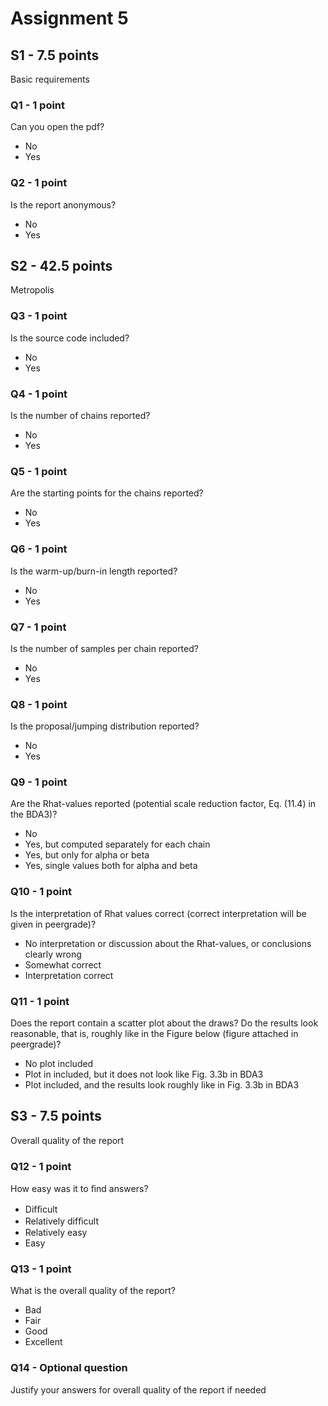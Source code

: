 # Assignment 5

## S1 - 7.5 points

Basic requirements

### Q1 - 1 point

Can you open the pdf?

- No
- Yes

### Q2 - 1 point

Is the report anonymous?

- No
- Yes

## S2 - 42.5 points

Metropolis

### Q3 - 1 point

Is the source code included?

- No
- Yes

### Q4 - 1 point

Is the number of chains reported?

- No
- Yes

### Q5 - 1 point

Are the starting points for the chains reported?

- No
- Yes

### Q6 - 1 point

Is the warm-up/burn-in length reported?

- No
- Yes

### Q7 - 1 point

Is the number of samples per chain reported?

- No
- Yes

### Q8 - 1 point

Is the proposal/jumping distribution reported?

- No
- Yes

### Q9 - 1 point

Are the Rhat-values reported (potential scale reduction factor, Eq. (11.4) in the BDA3)?

- No
- Yes, but computed separately for each chain
- Yes, but only for alpha or beta
- Yes, single values both for alpha and beta

### Q10 - 1 point

Is the interpretation of Rhat values correct (correct interpretation will be given in peergrade)?

- No interpretation or discussion about the Rhat-values, or conclusions clearly wrong
- Somewhat correct
- Interpretation correct

### Q11 - 1 point
Does the report contain a scatter plot about the draws? Do the results look reasonable, that is, roughly like in the Figure below (figure attached in peergrade)?

- No plot included
- Plot in included, but it does not look like Fig. 3.3b in BDA3
- Plot included, and the results look roughly like in Fig. 3.3b in BDA3

## S3 - 7.5 points

Overall quality of the report

### Q12 - 1 point

How easy was it to ﬁnd answers?

- Difﬁcult
- Relatively difﬁcult
- Relatively easy
- Easy

### Q13 - 1 point

What is the overall quality of the report?

- Bad
- Fair
- Good
- Excellent

### Q14 - Optional question

Justify your answers for overall quality of the report if needed
